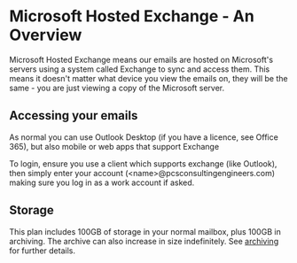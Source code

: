 # Microsoft Hosted Exchange - An Overview

Microsoft Hosted Exchange means our emails are hosted on Microsoft's servers using a system called Exchange to sync and access them.
This means it doesn't matter what device you view the emails on, they will be the same - you are just viewing a copy of the Microsoft server.

## Accessing your emails

As normal you can use Outlook Desktop (if you have a licence, see Office 365), but also mobile or web apps that support Exchange

To login, ensure you use a client which supports exchange (like Outlook), then simply enter your account (\<name\>@pcsconsultingengineers.com) making sure you log in as a work account if asked.

## Storage

This plan includes 100GB of storage in your normal mailbox, plus 100GB in archiving. The archive can also increase in size indefinitely. See [archiving](archiving.md) for further details.